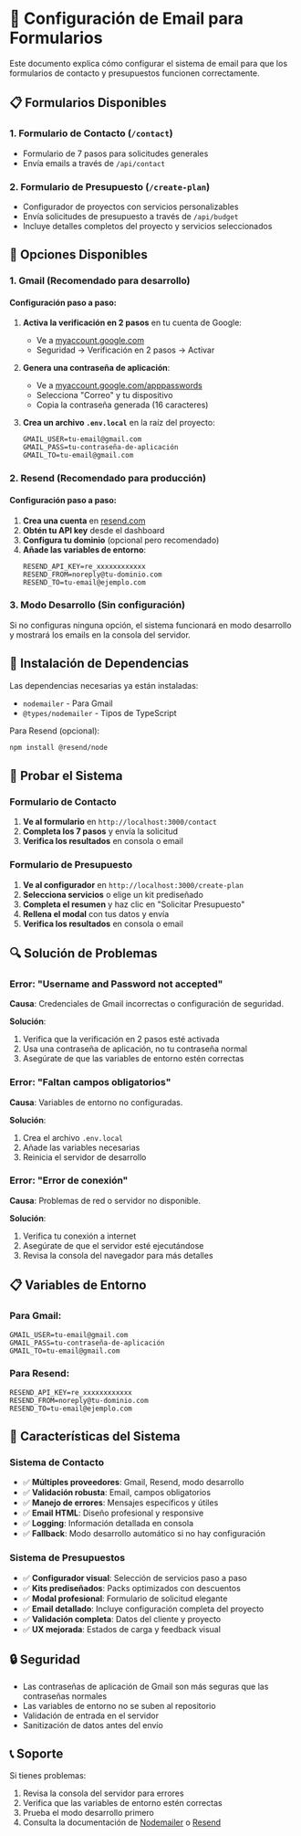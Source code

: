 # 📧 Configuración de Email para Formularios

Este documento explica cómo configurar el sistema de email para que los formularios de contacto y presupuestos funcionen correctamente.

## 📋 Formularios Disponibles

### 1. **Formulario de Contacto** (`/contact`)
- Formulario de 7 pasos para solicitudes generales
- Envía emails a través de `/api/contact`

### 2. **Formulario de Presupuesto** (`/create-plan`)
- Configurador de proyectos con servicios personalizables
- Envía solicitudes de presupuesto a través de `/api/budget`
- Incluye detalles completos del proyecto y servicios seleccionados

## 🚀 Opciones Disponibles

### 1. **Gmail (Recomendado para desarrollo)**

#### Configuración paso a paso:

1. **Activa la verificación en 2 pasos** en tu cuenta de Google:
   - Ve a [myaccount.google.com](https://myaccount.google.com)
   - Seguridad → Verificación en 2 pasos → Activar

2. **Genera una contraseña de aplicación**:
   - Ve a [myaccount.google.com/apppasswords](https://myaccount.google.com/apppasswords)
   - Selecciona "Correo" y tu dispositivo
   - Copia la contraseña generada (16 caracteres)

3. **Crea un archivo `.env.local`** en la raíz del proyecto:
   ```env
   GMAIL_USER=tu-email@gmail.com
   GMAIL_PASS=tu-contraseña-de-aplicación
   GMAIL_TO=tu-email@gmail.com
   ```

### 2. **Resend (Recomendado para producción)**

#### Configuración paso a paso:

1. **Crea una cuenta** en [resend.com](https://resend.com)
2. **Obtén tu API key** desde el dashboard
3. **Configura tu dominio** (opcional pero recomendado)
4. **Añade las variables de entorno**:
   ```env
   RESEND_API_KEY=re_xxxxxxxxxxxx
   RESEND_FROM=noreply@tu-dominio.com
   RESEND_TO=tu-email@ejemplo.com
   ```

### 3. **Modo Desarrollo (Sin configuración)**

Si no configuras ninguna opción, el sistema funcionará en modo desarrollo y mostrará los emails en la consola del servidor.

## 🔧 Instalación de Dependencias

Las dependencias necesarias ya están instaladas:
- `nodemailer` - Para Gmail
- `@types/nodemailer` - Tipos de TypeScript

Para Resend (opcional):
```bash
npm install @resend/node
```

## 🧪 Probar el Sistema

### Formulario de Contacto
1. **Ve al formulario** en `http://localhost:3000/contact`
2. **Completa los 7 pasos** y envía la solicitud
3. **Verifica los resultados** en consola o email

### Formulario de Presupuesto
1. **Ve al configurador** en `http://localhost:3000/create-plan`
2. **Selecciona servicios** o elige un kit prediseñado
3. **Completa el resumen** y haz clic en "Solicitar Presupuesto"
4. **Rellena el modal** con tus datos y envía
5. **Verifica los resultados** en consola o email



## 🔍 Solución de Problemas

### Error: "Username and Password not accepted"

**Causa**: Credenciales de Gmail incorrectas o configuración de seguridad.

**Solución**:
1. Verifica que la verificación en 2 pasos esté activada
2. Usa una contraseña de aplicación, no tu contraseña normal
3. Asegúrate de que las variables de entorno estén correctas

### Error: "Faltan campos obligatorios"

**Causa**: Variables de entorno no configuradas.

**Solución**:
1. Crea el archivo `.env.local`
2. Añade las variables necesarias
3. Reinicia el servidor de desarrollo

### Error: "Error de conexión"

**Causa**: Problemas de red o servidor no disponible.

**Solución**:
1. Verifica tu conexión a internet
2. Asegúrate de que el servidor esté ejecutándose
3. Revisa la consola del navegador para más detalles

## 📋 Variables de Entorno

### Para Gmail:
```env
GMAIL_USER=tu-email@gmail.com
GMAIL_PASS=tu-contraseña-de-aplicación
GMAIL_TO=tu-email@gmail.com
```

### Para Resend:
```env
RESEND_API_KEY=re_xxxxxxxxxxxx
RESEND_FROM=noreply@tu-dominio.com
RESEND_TO=tu-email@ejemplo.com
```

## 🎯 Características del Sistema

### Sistema de Contacto
- ✅ **Múltiples proveedores**: Gmail, Resend, modo desarrollo
- ✅ **Validación robusta**: Email, campos obligatorios
- ✅ **Manejo de errores**: Mensajes específicos y útiles
- ✅ **Email HTML**: Diseño profesional y responsive
- ✅ **Logging**: Información detallada en consola
- ✅ **Fallback**: Modo desarrollo automático si no hay configuración

### Sistema de Presupuestos
- ✅ **Configurador visual**: Selección de servicios paso a paso
- ✅ **Kits prediseñados**: Packs optimizados con descuentos
- ✅ **Modal profesional**: Formulario de solicitud elegante
- ✅ **Email detallado**: Incluye configuración completa del proyecto
- ✅ **Validación completa**: Datos del cliente y proyecto
- ✅ **UX mejorada**: Estados de carga y feedback visual

## 🔒 Seguridad

- Las contraseñas de aplicación de Gmail son más seguras que las contraseñas normales
- Las variables de entorno no se suben al repositorio
- Validación de entrada en el servidor
- Sanitización de datos antes del envío

## 📞 Soporte

Si tienes problemas:
1. Revisa la consola del servidor para errores
2. Verifica que las variables de entorno estén correctas
3. Prueba el modo desarrollo primero
4. Consulta la documentación de [Nodemailer](https://nodemailer.com/) o [Resend](https://resend.com/docs) 